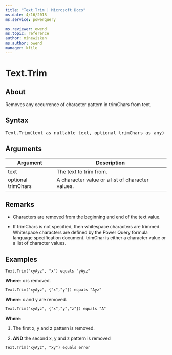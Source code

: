 ```yaml
---
title: "Text.Trim | Microsoft Docs"
ms.date: 4/16/2018
ms.service: powerquery

ms.reviewer: owend
ms.topic: reference
author: minewiskan
ms.author: owend
manager: kfile
---
```

# Text.Trim

  
## About  
Removes any occurrence of character pattern in trimChars from text.  
  
## Syntax

<pre>
Text.Trim(text as nullable text, optional trimChars as any) as nullable text  
</pre>
  
## Arguments  
  
|Argument|Description|  
|------------|---------------|  
|text|The text to trim from.|  
|optional trimChars|A character value or a list of character values.|  
  
## <a name="__toc360788912"></a>Remarks  
  
-   Characters are removed from the beginning and end of the text value.  
  
-   If trimChars is not specified, then whitespace characters are trimmed. Whitespace characters are defined by the Power Query formula language specification document. trimChar is either a character value or a list of character values.  
  
## <a name="__toc360788913"></a>Examples  
  
```powerquery-m
Text.Trim("xyAyz", "x") equals "yAyz"  
```  
**Where**: x is removed.  
  
```powerquery-m 
Text.Trim("xyAyz", {"x","y"}) equals "Ayz"  
```  
**Where**: x and y are removed.  
  
```powerquery-m 
Text.Trim("xyAyz", {"x","y","z"}) equals "A"  
```  
**Where**:  
  
1.  The first x, y and z pattern is removed.  
  
2.  **AND** the second x, y and z pattern is removed  
  
```powerquery-m
Text.Trim("xyAyz", "xy") equals error  
```  
